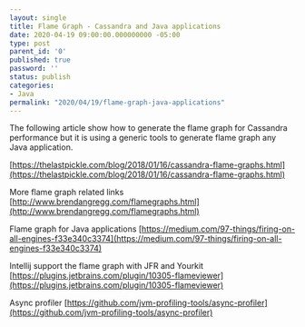 ```yaml
---
layout: single
title: Flame Graph - Cassandra and Java applications 
date: 2020-04-19 09:00:00.000000000 -05:00
type: post
parent_id: '0'
published: true
password: ''
status: publish
categories:
- Java
permalink: "2020/04/19/flame-graph-java-applications"
---
```


The following article show how to generate the flame graph for Cassandra performance but it is using a generic tools to generate flame graph any Java application.

[https://thelastpickle.com/blog/2018/01/16/cassandra-flame-graphs.html](https://thelastpickle.com/blog/2018/01/16/cassandra-flame-graphs.html)

More flame graph related links
[http://www.brendangregg.com/flamegraphs.html](http://www.brendangregg.com/flamegraphs.html)

Flame graph for Java applications
[https://medium.com/97-things/firing-on-all-engines-f33e340c3374](https://medium.com/97-things/firing-on-all-engines-f33e340c3374)

Intellij support the flame graph with JFR and Yourkit
[https://plugins.jetbrains.com/plugin/10305-flameviewer](https://plugins.jetbrains.com/plugin/10305-flameviewer)

Async profiler
[https://github.com/jvm-profiling-tools/async-profiler](https://github.com/jvm-profiling-tools/async-profiler)

